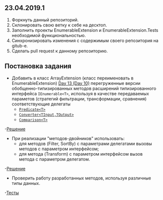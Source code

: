## 23.04.2019.1

1. Форкнуть данный репозиторий.
2. Склонировать свою ветку к себе на десктоп.
3. Заполнить проекты EnumerableExtension и EnumerableExtension.Tests необходимой функциональностью.
4. Синхронизировать изменения с содержимым своего репозитория на gitub-e.
5. Сделать pull request к данному репозиторию.

## Постановка задания
- Добавить в класс ArrayExtension (класс переименовать в EnumerableExtension) [Day 13 (Day 10)](https://github.com/AnzhelikaKravchuk/.NET-Training.-Spring-2019/tree/master/Day%2013%20-%2016.04.2019) перегруженные версии обобщенно-типизированных методов расширений типизированного интерфейса `IEnumerable<T>`, используя в качестве передаваемых параметов (стратегий фильтрации, трансформации, сравнения) соответствующие делегаты 
  - [`Predicate<T>`](https://docs.microsoft.com/en-us/dotnet/api/system.predicate-1?view=netframework-4.8) 
  - [`Converter<TInput,TOutput>`](https://docs.microsoft.com/en-us/dotnet/api/system.converter-2?view=netframework-4.8)
  - [`Comparison<T>`](https://docs.microsoft.com/en-us/dotnet/api/system.comparison-1?view=netframework-4.8)

-[Решение](https://github.com/kateLap/23.04.2019.1/tree/master/PseudoEnumerable)

- При реализации "методов-двойников" использовать:
    - для методов (Filter, SortBy) с параметрами делегатами вызовы методов с параметром интерфейсом;
    - для метода (Transform) с параметром интерфейсом вызов метода с параметром делегатом.

-[Решение](https://github.com/kateLap/23.04.2019.1/tree/master/PseudoEnumerable)

- Проверить работу разработанных методов, используя различные типы данных.

-[Тесты](https://github.com/kateLap/23.04.2019.1/blob/master/PseudoEnumerable.Tests/EnumerableExtensionTests.cs)
